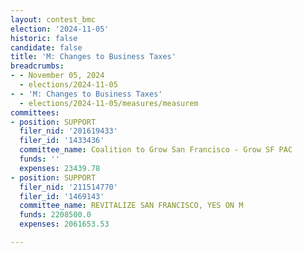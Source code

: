 ```yaml
---
layout: contest_bmc
election: '2024-11-05'
historic: false
candidate: false
title: 'M: Changes to Business Taxes'
breadcrumbs:
- - November 05, 2024
  - elections/2024-11-05
- - 'M: Changes to Business Taxes'
  - elections/2024-11-05/measures/measurem
committees:
- position: SUPPORT
  filer_nid: '201619433'
  filer_id: '1433436'
  committee_name: Coalition to Grow San Francisco - Grow SF PAC
  funds: ''
  expenses: 23439.78
- position: SUPPORT
  filer_nid: '211514770'
  filer_id: '1469143'
  committee_name: REVITALIZE SAN FRANCISCO, YES ON M
  funds: 2208500.0
  expenses: 2061653.53

---
```


